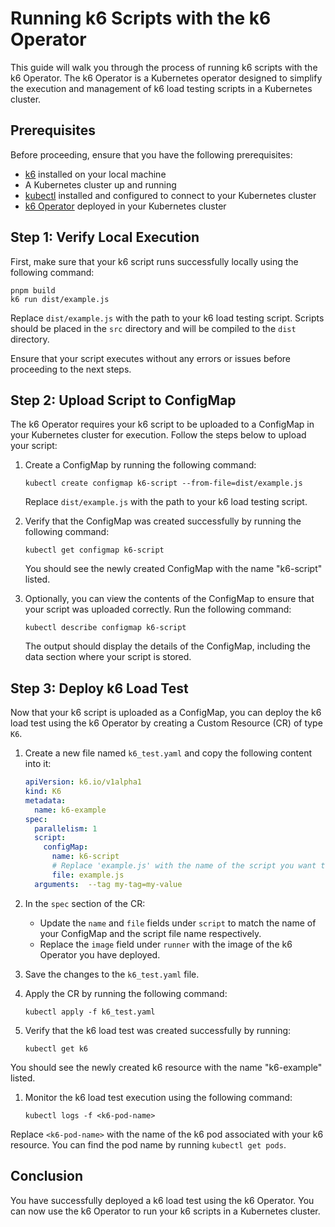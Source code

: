 # Running k6 Scripts with the k6 Operator

This guide will walk you through the process of running k6 scripts with the k6 Operator. The k6 Operator is a Kubernetes operator designed to simplify the execution and management of k6 load testing scripts in a Kubernetes cluster.

## Prerequisites

Before proceeding, ensure that you have the following prerequisites:

- [k6](https://k6.io/) installed on your local machine
- A Kubernetes cluster up and running
- [kubectl](https://kubernetes.io/docs/tasks/tools/) installed and configured to connect to your Kubernetes cluster
- [k6 Operator](https://github.com/loadimpact/k6-operator) deployed in your Kubernetes cluster

## Step 1: Verify Local Execution

First, make sure that your k6 script runs successfully locally using the following command:

```shell
pnpm build
k6 run dist/example.js
```

Replace `dist/example.js` with the path to your k6 load testing script. Scripts should be placed in the `src` directory and will be compiled to the `dist` directory.

Ensure that your script executes without any errors or issues before proceeding to the next steps.

## Step 2: Upload Script to ConfigMap

The k6 Operator requires your k6 script to be uploaded to a ConfigMap in your Kubernetes cluster for execution. Follow the steps below to upload your script:

1. Create a ConfigMap by running the following command:

   ```shell
   kubectl create configmap k6-script --from-file=dist/example.js
   ```

   Replace `dist/example.js` with the path to your k6 load testing script.

2. Verify that the ConfigMap was created successfully by running the following command:

   ```shell
   kubectl get configmap k6-script
   ```

   You should see the newly created ConfigMap with the name "k6-script" listed.

3. Optionally, you can view the contents of the ConfigMap to ensure that your script was uploaded correctly. Run the following command:

   ```shell
   kubectl describe configmap k6-script
   ```

   The output should display the details of the ConfigMap, including the data section where your script is stored.

## Step 3: Deploy k6 Load Test

Now that your k6 script is uploaded as a ConfigMap, you can deploy the k6 load test using the k6 Operator by creating a Custom Resource (CR) of type `K6`.

1. Create a new file named `k6_test.yaml` and copy the following content into it:

    ```yaml
    apiVersion: k6.io/v1alpha1
    kind: K6
    metadata:
      name: k6-example
    spec:
      parallelism: 1
      script:
        configMap:
          name: k6-script
          # Replace 'example.js' with the name of the script you want to run
          file: example.js
      arguments:  --tag my-tag=my-value
    ```

2. In the `spec` section of the CR:

   - Update the `name` and `file` fields under `script` to match the name of your ConfigMap and the script file name respectively.
   - Replace the `image` field under `runner` with the image of the k6 Operator you have deployed.

3. Save the changes to the `k6_test.yaml` file.

4. Apply the CR by running the following command:

    ```shell
    kubectl apply -f k6_test.yaml
    ```

5. Verify that the k6 load test was created successfully by running:

    ```shell
    kubectl get k6
    ```

You should see the newly created k6 resource with the name "k6-example" listed.

1. Monitor the k6 load test execution using the following command:

    ```shell
    kubectl logs -f <k6-pod-name>
    ```

Replace `<k6-pod-name>` with the name of the k6 pod associated with your k6 resource. You can find the pod name by running `kubectl get pods`.

## Conclusion

You have successfully deployed a k6 load test using the k6 Operator. You can now use the k6 Operator to run your k6 scripts in a Kubernetes cluster.
